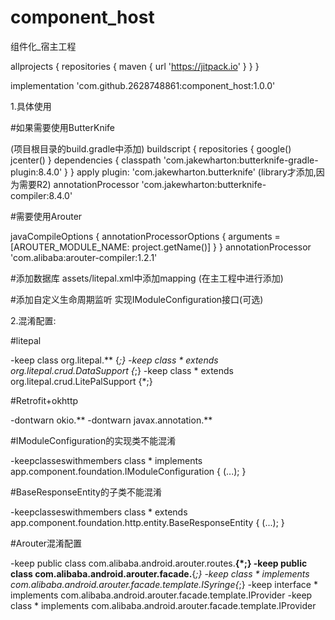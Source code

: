 # component_host
组件化_宿主工程

allprojects {
		repositories {
			maven { url 'https://jitpack.io' }
		}
	}
  
  implementation 'com.github.2628748861:component_host:1.0.0'

1.具体使用

#如果需要使用ButterKnife

(项目根目录的build.gradle中添加)
buildscript {
    repositories {
        google()
        jcenter()
    }
    dependencies {
        classpath 'com.jakewharton:butterknife-gradle-plugin:8.4.0'
    }
}
apply plugin: 'com.jakewharton.butterknife' (library才添加,因为需要R2)
annotationProcessor 'com.jakewharton:butterknife-compiler:8.4.0'

#需要使用Arouter

javaCompileOptions {
            annotationProcessorOptions {
                arguments = [AROUTER_MODULE_NAME: project.getName()]
            }
        }
annotationProcessor 'com.alibaba:arouter-compiler:1.2.1'

#添加数据库
assets/litepal.xml中添加mapping  <mapping class="com.cample.app.Album" />(在主工程中进行添加)

#添加自定义生命周期监听
实现IModuleConfiguration接口(可选)


2.混淆配置:

#litepal

-keep class org.litepal.** {*;}
-keep class * extends org.litepal.crud.DataSupport {*;}
-keep class * extends org.litepal.crud.LitePalSupport {*;}

#Retrofit+okhttp

-dontwarn okio.**
-dontwarn javax.annotation.**

#IModuleConfiguration的实现类不能混淆

-keepclasseswithmembers class * implements app.component.foundation.IModuleConfiguration {
<init>(...); }

#BaseResponseEntity的子类不能混淆

-keepclasseswithmembers class * extends app.component.foundation.http.entity.BaseResponseEntity {
<init>(...); }

#Arouter混淆配置

-keep public class com.alibaba.android.arouter.routes.**{*;}
-keep public class com.alibaba.android.arouter.facade.**{*;}
-keep class * implements com.alibaba.android.arouter.facade.template.ISyringe{*;}
-keep interface * implements com.alibaba.android.arouter.facade.template.IProvider
-keep class * implements com.alibaba.android.arouter.facade.template.IProvider
